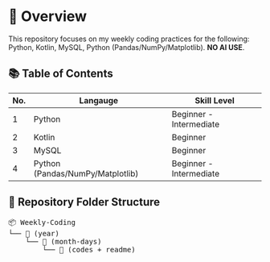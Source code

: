 # 🧭 Overview

This repository focuses on my weekly coding practices for the following: Python, Kotlin, MySQL, Python (Pandas/NumPy/Matplotlib). **NO AI USE**.

## 📚 Table of Contents
| No. | Langauge | Skill Level |
|-----|----------|-------------|
| 1 | Python | Beginner - Intermediate |
| 2 | Kotlin | Beginner |
| 3 | MySQL | Beginner |
| 4 | Python (Pandas/NumPy/Matplotlib) | Beginner - Intermediate |

## 📁 Repository Folder Structure
<pre>
📦 Weekly-Coding
└── 📂 (year)
    └── 📂 (month-days)
        └── 📂 (codes + readme)
</pre>
